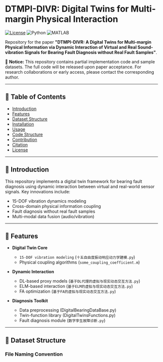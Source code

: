 # DTMPI-DIVR: Digital Twins for Multi-margin Physical Interaction

[![License](https://img.shields.io/badge/License-MIT-blue.svg)](https://opensource.org/licenses/MIT)
![Python](https://img.shields.io/badge/Python-3.8%2B-green)
![MATLAB](https://img.shields.io/badge/MATLAB-R2021a%2B-orange)

Repository for the paper **"DTMPI-DIVR: A Digital Twins for Multi-margin Physical Information via Dynamic Interaction of Virtual and Real Sound-vibration Signals for Bearing Fault Diagnosis without Real Fault Samples"**.

🔔 **Notice:** This repository contains partial implementation code and sample datasets. The full code will be released upon paper acceptance. For research collaborations or early access, please contact the corresponding author.

---

## 📖 Table of Contents
- [Introduction](#-introduction)
- [Features](#-features)
- [Dataset Structure](#-dataset-structure)
- [Installation](#-installation)
- [Usage](#-usage)
- [Code Structure](#-code-structure)
- [Contribution](#-contribution)
- [Citation](#-citation)
- [License](#-license)

---

## 🌟 Introduction
This repository implements a digital twin framework for bearing fault diagnosis using dynamic interaction between virtual and real-world sensor signals. Key innovations include:
- 15-DOF vibration dynamics modeling
- Cross-domain physical information coupling
- Fault diagnosis without real fault samples
- Multi-modal data fusion (audio/vibration)

---

## 🚀 Features
- **Digital Twin Core**
  - `15-DOF vibration modeling` (`十五自由度振动响应动力学建模.py`)
  - Physical coupling algorithms (`some_coupling_coefficient.m`)
  
- **Dynamic Interaction**
  - DL-based proxy models (`基于DL代理的虚拟与现实动态交互方法.py`)
  - ELM-based interaction (`基于ELM的虚拟与现实动态交互方法.py`)
  - FA optimization (`基于FA的虚拟与现实动态交互方法.py`)

- **Diagnosis Toolkit**
  - Data preprocessing (DigitalBearingDataBase.py)
  - Twin-function library (DigitalTwinsFunctions.py)
  - Fault diagnosis module (`数字孪生故障诊断.py`)

---

## 📂 Dataset Structure
### File Naming Convention
